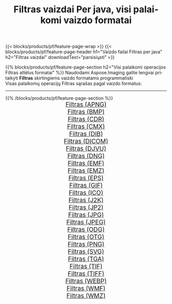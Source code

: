 ﻿---
title: Filtras vaizdai Per java, visi palaikomi vaizdo formatai 
weight: 3920
url: /lt/java/filter 
lang: lt
langdirlevel: 2
locales: zh-hans,ja,it,ru,de,es,fr,nl,id,lt,pl,pt,vi,tr,ko,zh-hant,ar,hi,th,sv,cs,uk,he
description: Naudodami Aspose.Imaging galite lengvai sukurti Filtras vaizdus per java
---

{{< blocks/products/pf/feature-page-wrap >}}
{{< blocks/products/pf/feature-page-header h1="Vaizdo failai Filtras per java" h2="Filtras vaizdai" downloadText="parsisiųsti" >}}


{{% blocks/products/pf/feature-page-section  h2="Visi palaikomi operacijos Filtras attēlus formatai" %}}
Naudodami Aspose.Imaging galite lengvai pritaikyti **Filtras** skirtingiems vaizdo formatams programmatiski
<br/>
Visas palaikomų operacijų Filtras sąrašas pagal vaizdo formatus:
<hr/>
{{% /blocks/products/pf/feature-page-section %}}
<div class="container-fluid productfamilypage bg-gray">
    <div class="convertypes bg-gray agp-content section">
        <div class="container">
		<div class="row other-converters" style="gap: 10px;font-size: 19px;text-align:center;">
		    <div class='col-md-2 other-converter remove-lp remove-rp'><a href="/imaging/lt/java/filter/apng" style="padding:15px;">Filtras (APNG)</a></div><div class='col-md-2 other-converter remove-lp remove-rp'><a href="/imaging/lt/java/filter/bmp" style="padding:15px;">Filtras (BMP)</a></div><div class='col-md-2 other-converter remove-lp remove-rp'><a href="/imaging/lt/java/filter/cdr" style="padding:15px;">Filtras (CDR)</a></div><div class='col-md-2 other-converter remove-lp remove-rp'><a href="/imaging/lt/java/filter/cmx" style="padding:15px;">Filtras (CMX)</a></div><div class='col-md-2 other-converter remove-lp remove-rp'><a href="/imaging/lt/java/filter/dib" style="padding:15px;">Filtras (DIB)</a></div><div class='col-md-2 other-converter remove-lp remove-rp'><a href="/imaging/lt/java/filter/dicom" style="padding:15px;">Filtras (DICOM)</a></div><div class='col-md-2 other-converter remove-lp remove-rp'><a href="/imaging/lt/java/filter/djvu" style="padding:15px;">Filtras (DJVU)</a></div><div class='col-md-2 other-converter remove-lp remove-rp'><a href="/imaging/lt/java/filter/dng" style="padding:15px;">Filtras (DNG)</a></div><div class='col-md-2 other-converter remove-lp remove-rp'><a href="/imaging/lt/java/filter/emf" style="padding:15px;">Filtras (EMF)</a></div><div class='col-md-2 other-converter remove-lp remove-rp'><a href="/imaging/lt/java/filter/emz" style="padding:15px;">Filtras (EMZ)</a></div><div class='col-md-2 other-converter remove-lp remove-rp'><a href="/imaging/lt/java/filter/eps" style="padding:15px;">Filtras (EPS)</a></div><div class='col-md-2 other-converter remove-lp remove-rp'><a href="/imaging/lt/java/filter/gif" style="padding:15px;">Filtras (GIF)</a></div><div class='col-md-2 other-converter remove-lp remove-rp'><a href="/imaging/lt/java/filter/ico" style="padding:15px;">Filtras (ICO)</a></div><div class='col-md-2 other-converter remove-lp remove-rp'><a href="/imaging/lt/java/filter/j2k" style="padding:15px;">Filtras (J2K)</a></div><div class='col-md-2 other-converter remove-lp remove-rp'><a href="/imaging/lt/java/filter/jp2" style="padding:15px;">Filtras (JP2)</a></div><div class='col-md-2 other-converter remove-lp remove-rp'><a href="/imaging/lt/java/filter/jpg" style="padding:15px;">Filtras (JPG)</a></div><div class='col-md-2 other-converter remove-lp remove-rp'><a href="/imaging/lt/java/filter/jpeg" style="padding:15px;">Filtras (JPEG)</a></div><div class='col-md-2 other-converter remove-lp remove-rp'><a href="/imaging/lt/java/filter/odg" style="padding:15px;">Filtras (ODG)</a></div><div class='col-md-2 other-converter remove-lp remove-rp'><a href="/imaging/lt/java/filter/otg" style="padding:15px;">Filtras (OTG)</a></div><div class='col-md-2 other-converter remove-lp remove-rp'><a href="/imaging/lt/java/filter/png" style="padding:15px;">Filtras (PNG)</a></div><div class='col-md-2 other-converter remove-lp remove-rp'><a href="/imaging/lt/java/filter/svg" style="padding:15px;">Filtras (SVG)</a></div><div class='col-md-2 other-converter remove-lp remove-rp'><a href="/imaging/lt/java/filter/tga" style="padding:15px;">Filtras (TGA)</a></div><div class='col-md-2 other-converter remove-lp remove-rp'><a href="/imaging/lt/java/filter/tif" style="padding:15px;">Filtras (TIF)</a></div><div class='col-md-2 other-converter remove-lp remove-rp'><a href="/imaging/lt/java/filter/tiff" style="padding:15px;">Filtras (TIFF)</a></div><div class='col-md-2 other-converter remove-lp remove-rp'><a href="/imaging/lt/java/filter/webp" style="padding:15px;">Filtras (WEBP)</a></div><div class='col-md-2 other-converter remove-lp remove-rp'><a href="/imaging/lt/java/filter/wmf" style="padding:15px;">Filtras (WMF)</a></div><div class='col-md-2 other-converter remove-lp remove-rp'><a href="/imaging/lt/java/filter/wmz" style="padding:15px;">Filtras (WMZ)</a></div>
                </div>
        </div>
    </div>
</div>
<br/>
